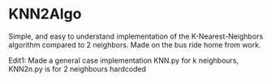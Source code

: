 # KNN2Algo
Simple, and easy to understand implementation of the K-Nearest-Neighbors algorithm compared to 2 neighbors. Made on the bus ride home from work.

Edit1: Made a general case implementation KNN.py for k neighbours, KNN2n.py is for 2 neighbours hardcoded
